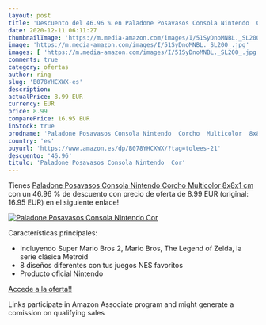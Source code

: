```yaml
---
layout: post
title: 'Descuento del 46.96 % en Paladone Posavasos Consola Nintendo  Cor'
date: 2020-12-11 06:11:27
thumbnailImage: 'https://m.media-amazon.com/images/I/51SyDnoMNBL._SL200_.jpg'
image: 'https://m.media-amazon.com/images/I/51SyDnoMNBL._SL200_.jpg'
images: [ 'https://m.media-amazon.com/images/I/51SyDnoMNBL._SL200_.jpg' ]
comments: true
category: ofertas
author: ring
slug: 'B078YHCXWX-es'
description:
actualPrice: 8.99 EUR
currency: EUR
price: 8.99
comparePrice: 16.95 EUR
inStock: true
prodname: 'Paladone Posavasos Consola Nintendo  Corcho  Multicolor  8x8x1 cm'
country: 'es'
buyurl: 'https://www.amazon.es/dp/B078YHCXWX/?tag=tolees-21'
descuento: '46.96'
titulo: 'Paladone Posavasos Consola Nintendo  Cor'
---
```


Tienes [Paladone Posavasos Consola Nintendo  Corcho  Multicolor  8x8x1 cm](https://www.amazon.es/dp/B078YHCXWX/?tag=tolees-21) con un 46.96 % de descuento con precio de oferta de 8.99 EUR (original: 16.95 EUR) en el siguiente enlace!

[![Paladone Posavasos Consola Nintendo  Cor](https://m.media-amazon.com/images/I/51SyDnoMNBL._SL200_.jpg)](https://www.amazon.es/dp/B078YHCXWX/?tag=tolees-21)

Características principales:

- Incluyendo Super Mario Bros 2, Mario Bros, The Legend of Zelda, la serie clásica Metroid
- 8 diseños diferentes con tus juegos NES favoritos
- Producto oficial Nintendo

[Accede a la oferta!!](https://www.amazon.es/dp/B078YHCXWX/?tag=tolees-21)

Links participate in Amazon Associate program and might generate a comission on qualifying sales


